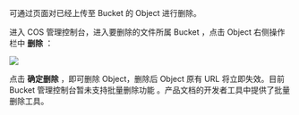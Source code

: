 可通过页面对已经上传至 Bucket 的 Object 进行删除。

进入 COS 管理控制台，进入要删除的文件所属 Bucket ，点击 Object 右侧操作栏中 **删除** ：

![](https://mccdn.qcloud.com/static/img/8fa493f1db8e939f162cbe3938fdde42/image.png)

点击 **确定删除** ，即可删除 Object，删除后 Object 原有 URL 将立即失效。目前 Bucket 管理控制台暂未支持批量删除功能 。产品文档的开发者工具中提供了批量删除工具。